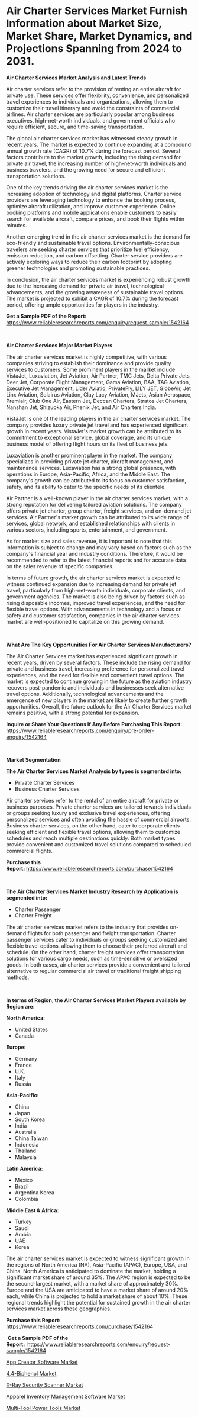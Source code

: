 <p><h1>Air Charter Services Market Furnish Information about Market Size, Market Share, Market Dynamics, and Projections Spanning from 2024 to 2031.</h1></p><p><strong>Air Charter Services Market Analysis and Latest Trends</strong></p>
<p><p>Air charter services refer to the provision of renting an entire aircraft for private use. These services offer flexibility, convenience, and personalized travel experiences to individuals and organizations, allowing them to customize their travel itinerary and avoid the constraints of commercial airlines. Air charter services are particularly popular among business executives, high-net-worth individuals, and government officials who require efficient, secure, and time-saving transportation.</p><p>The global air charter services market has witnessed steady growth in recent years. The market is expected to continue expanding at a compound annual growth rate (CAGR) of 10.7% during the forecast period. Several factors contribute to the market growth, including the rising demand for private air travel, the increasing number of high-net-worth individuals and business travelers, and the growing need for secure and efficient transportation solutions.</p><p>One of the key trends driving the air charter services market is the increasing adoption of technology and digital platforms. Charter service providers are leveraging technology to enhance the booking process, optimize aircraft utilization, and improve customer experience. Online booking platforms and mobile applications enable customers to easily search for available aircraft, compare prices, and book their flights within minutes.</p><p>Another emerging trend in the air charter services market is the demand for eco-friendly and sustainable travel options. Environmentally-conscious travelers are seeking charter services that prioritize fuel efficiency, emission reduction, and carbon offsetting. Charter service providers are actively exploring ways to reduce their carbon footprint by adopting greener technologies and promoting sustainable practices.</p><p>In conclusion, the air charter services market is experiencing robust growth due to the increasing demand for private air travel, technological advancements, and the growing awareness of sustainable travel options. The market is projected to exhibit a CAGR of 10.7% during the forecast period, offering ample opportunities for players in the industry.</p></p>
<p><strong>Get a Sample PDF of the Report:&nbsp;</strong> <a href="https://www.reliableresearchreports.com/enquiry/request-sample/1542164">https://www.reliableresearchreports.com/enquiry/request-sample/1542164</a></p>
<p>&nbsp;</p>
<p><strong>Air Charter Services Major Market Players</strong></p>
<p><p>The air charter services market is highly competitive, with various companies striving to establish their dominance and provide quality services to customers. Some prominent players in the market include VistaJet, Luxaviation, Jet Aviation, Air Partner, TMC Jets, Delta Private Jets, Deer Jet, Corporate Flight Management, Gama Aviation, BAA, TAG Aviation, Executive Jet Management, Líder Aviatio, PrivateFly, LILY JET, GlobeAir, Jet Linx Aviation, Solairus Aviation, Clay Lacy Aviation, MJets, Asian Aerospace, Premiair, Club One Air, Eastern Jet, Deccan Charters, Stratos Jet Charters, Nanshan Jet, Shizuoka Air, Phenix Jet, and Air Charters India.</p><p>VistaJet is one of the leading players in the air charter services market. The company provides luxury private jet travel and has experienced significant growth in recent years. VistaJet's market growth can be attributed to its commitment to exceptional service, global coverage, and its unique business model of offering flight hours on its fleet of business jets.</p><p>Luxaviation is another prominent player in the market. The company specializes in providing private jet charter, aircraft management, and maintenance services. Luxaviation has a strong global presence, with operations in Europe, Asia-Pacific, Africa, and the Middle East. The company's growth can be attributed to its focus on customer satisfaction, safety, and its ability to cater to the specific needs of its clientele.</p><p>Air Partner is a well-known player in the air charter services market, with a strong reputation for delivering tailored aviation solutions. The company offers private jet charter, group charter, freight services, and on-demand jet services. Air Partner's market growth can be attributed to its wide range of services, global network, and established relationships with clients in various sectors, including sports, entertainment, and government.</p><p>As for market size and sales revenue, it is important to note that this information is subject to change and may vary based on factors such as the company's financial year and industry conditions. Therefore, it would be recommended to refer to the latest financial reports and  for accurate data on the sales revenue of specific companies.</p><p>In terms of future growth, the air charter services market is expected to witness continued expansion due to increasing demand for private jet travel, particularly from high-net-worth individuals, corporate clients, and government agencies. The market is also being driven by factors such as rising disposable incomes, improved travel experiences, and the need for flexible travel options. With advancements in technology and a focus on safety and customer satisfaction, companies in the air charter services market are well-positioned to capitalize on this growing demand.</p></p>
<p>&nbsp;</p>
<p><strong>What Are The Key Opportunities For Air Charter Services Manufacturers?</strong></p>
<p><p>The Air Charter Services market has experienced significant growth in recent years, driven by several factors. These include the rising demand for private and business travel, increasing preference for personalized travel experiences, and the need for flexible and convenient travel options. The market is expected to continue growing in the future as the aviation industry recovers post-pandemic and individuals and businesses seek alternative travel options. Additionally, technological advancements and the emergence of new players in the market are likely to create further growth opportunities. Overall, the future outlook for the Air Charter Services market remains positive, with a strong potential for expansion.</p></p>
<p><strong>Inquire or Share Your Questions If Any Before Purchasing This Report:</strong> <a href="https://www.reliableresearchreports.com/enquiry/pre-order-enquiry/1542164">https://www.reliableresearchreports.com/enquiry/pre-order-enquiry/1542164</a></p>
<p>&nbsp;</p>
<p><strong>Market Segmentation</strong></p>
<p><strong>The Air Charter Services Market Analysis by types is segmented into:</strong></p>
<p><ul><li>Private Charter Services</li><li>Business Charter Services</li></ul></p>
<p><p>Air charter services refer to the rental of an entire aircraft for private or business purposes. Private charter services are tailored towards individuals or groups seeking luxury and exclusive travel experiences, offering personalized services and often avoiding the hassle of commercial airports. Business charter services, on the other hand, cater to corporate clients seeking efficient and flexible travel options, allowing them to customize schedules and reach multiple destinations quickly. Both market types provide convenient and customized travel solutions compared to scheduled commercial flights.</p></p>
<p><strong>Purchase this Report:&nbsp;</strong><a href="https://www.reliableresearchreports.com/purchase/1542164">https://www.reliableresearchreports.com/purchase/1542164</a></p>
<p>&nbsp;</p>
<p><strong>The Air Charter Services Market Industry Research by Application is segmented into:</strong></p>
<p><ul><li>Charter Passenger</li><li>Charter Freight</li></ul></p>
<p><p>The air charter services market refers to the industry that provides on-demand flights for both passenger and freight transportation. Charter passenger services cater to individuals or groups seeking customized and flexible travel options, allowing them to choose their preferred aircraft and schedule. On the other hand, charter freight services offer transportation solutions for various cargo needs, such as time-sensitive or oversized goods. In both cases, air charter services provide a convenient and tailored alternative to regular commercial air travel or traditional freight shipping methods.</p></p>
<p>&nbsp;</p>
<p><strong>In terms of Region, the Air Charter Services Market Players available by Region are:</strong></p>
<p>
    <p> <strong> North America: </strong>
        <ul>
            <li>United States</li>
            <li>Canada</li>
        </ul>
        </p> 
    <p> <strong> Europe: </strong>
        <ul>
            <li>Germany</li>
            <li>France</li>
            <li>U.K.</li>
            <li>Italy</li>
            <li>Russia</li>
        </ul>
        </p> 
    <p> <strong> Asia-Pacific: </strong>
        <ul>
            <li>China</li>
            <li>Japan</li>
            <li>South Korea</li>
            <li>India</li>
            <li>Australia</li>
            <li>China Taiwan</li>
            <li>Indonesia</li>
            <li>Thailand</li>
            <li>Malaysia</li>
        </ul>
        </p> 
    <p> <strong> Latin America: </strong>
        <ul>
            <li>Mexico</li>
            <li>Brazil</li>
            <li>Argentina Korea</li>
            <li>Colombia</li>
        </ul>
        </p> 
    <p> <strong> Middle East & Africa: </strong>
        <ul>
            <li>Turkey</li>
            <li>Saudi</li>
            <li>Arabia</li>
            <li>UAE</li>
            <li>Korea</li>
        </ul>
    </p>
    </p>
<p><p>The air charter services market is expected to witness significant growth in the regions of North America (NA), Asia-Pacific (APAC), Europe, USA, and China. North America is anticipated to dominate the market, holding a significant market share of around 35%. The APAC region is expected to be the second-largest market, with a market share of approximately 30%. Europe and the USA are anticipated to have a market share of around 20% each, while China is projected to hold a market share of about 10%. These regional trends highlight the potential for sustained growth in the air charter services market across these geographies.</p></p>
<p><strong>Purchase this Report: </strong><a href="https://www.reliableresearchreports.com/purchase/1542164">https://www.reliableresearchreports.com/purchase/1542164</a></p>
<p>&nbsp;<strong>Get a Sample PDF of the Report:&nbsp;&nbsp;</strong><a href="https://www.reliableresearchreports.com/enquiry/request-sample/1542164">https://www.reliableresearchreports.com/enquiry/request-sample/1542164</a></p>
<p><strong></strong></p>
<p><p><a href="https://github.com/thereselouisejjoii6zuol/Market-Research-Report-List-1/blob/main/app-creator-software-market.md">App Creator Software Market</a></p><p><a href="https://medium.com/@lauragriffin12/4-4-biphenol-market-report-reveals-the-latest-trends-and-growth-opportunities-of-this-market-d6e7234ace6c">4,4-Biphenol Market</a></p><p><a href="https://medium.com/@lauragriffin12/x-ray-security-scanner-market-competitive-analysis-market-trends-and-forecast-to-2031-6bcf7316d552">X-Ray Security Scanner Market</a></p><p><a href="https://github.com/alvaradolanezhpnoeeozz2ue/Market-Research-Report-List-1/blob/main/apparel-inventory-management-software-market.md">Apparel Inventory Management Software Market</a></p><p><a href="https://medium.com/@lauragriffin12/multi-tool-power-tools-market-trends-and-market-analysis-forecasted-for-period-2024-2031-279227b2644f">Multi-Tool Power Tools Market</a></p></p>